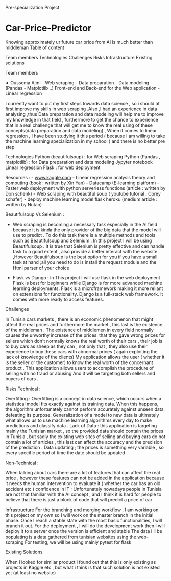 Pre-specialization Project 
# Car-Price-Predictor
Knowing approximately ur future car price from AI is much better than middleman 
Table of content 


Team members
Technologies
Challenges
Risks
Infrastructure
Existing solutions

Team members



➧ Oussema Ajmi - Web scraping - Data preparation - Data modeling (Pandas - Matplotlib ..)
                                  Front-end and Back-end for the Web application - Linear regression

I currently want to put my first steps towards data science , so i should at first improve my skills in web scraping .Also ,I had an experience in data analysing ,thus Data preparation and data modeling will help me to improve my knowledge in that field , furthermore to get the chance to experience that in a real challenge that will get me to know the real using of these concepts(data preparation and data modeling) , When it comes to linear regression , I have been studying it this period ( because I am willing to take the machine learning specialization in my school ) and there is no better pre step 


   
Technologies
Python (beautifulsoup) : for Web scraping
Python (Pandas , matplotlib) : for Data preparation and data modeling
Jypyter notebook
Linear regression
Flask : for web deployment



Resources :
      - www.kaggle.com
      - Linear regression analysis theory and computing (book : written by Xin Yan)
      - Datacamp (E-learning platform)
      - Faster web deployment with python serverless functions (article : written by Don schenk)
      - Web scraping with beautiful soup ( youtube tutorial : Corey schafer)
      - deploy machine learning model flask heroku (medium article : written by Nutan)

Beautifulsoup Vs Selenium : 

- Web scraping is becoming a necessary task especially in the AI field because it is kinda the only provider of the big data that the model will use to predict . To do this task there is a multiple methods and tools such as Beautifulsoup and Selenium . In this project I will be using Beautifulsoup . It is true that Selenium is pretty effective and can handle task to a good extent , also provide a better interact with the website ,However Beautifulsoup is the best option for you if you have a small task at hand ;all you need to do is install the request module and the Html parser of your choice   

- Flask vs Django :
In This project I will use flask in the web deployment 
Flask is best for beginners while Django is for more advanced machine learning deployments. Flask is a microframework making it more reliant on extensions for functionality. Django is a full-stack web framework. It comes with more ready to access features.



Challenges

In Tunisia cars markets , there is an economic phenomenon that might affect the real prices and furthermore the market , this last is the existence of the middleman .
The existence of middlemen in every field normally causes the unworthy increase of the prices.
 that they gave wrong prices for sellers which don't normally knows the real worth of their cars , their job is to buy cars as sheep as they can , not only that , they also use their experience to buy these cars with abnormal prices ( again exploiting the lack of knowledge of the clients) 
My application allows the user ( whether it is the seller or the customer) to know the real worth of the concernant product .
This application allows users to accomplish the procedure of selling with no fraud or abusing 
And it will be targeting both sellers  and buyers of cars .





Risks
Technical : 

Overfitting : Overfitting is a concept in data science, which occurs when a statistical model fits exactly against its training data. When this happens, the algorithm unfortunately cannot perform accurately against unseen data, defeating its purpose. Generalization of a model to new data is ultimately what allows us to use machine learning algorithms every day to make predictions and classify data .
Lack of Data : this application is targeting mainly the Tunisian market , so the provided data should contain the prices in Tunisia , but sadly the existing web sites of selling and buying cars do not contain a lot of articles , this last can affect the accuracy and the precision of the prediction .
Data updating ; the prices is something very variable , so every specific period of time the date should be updated 

Non-Technical  :

When talking about cars there are a lot of features that can affect the real price , however these features can not  be added in the application because it needs the human intervention to evaluate it ( whether the car has an old accident etc )
confidence in IT : Unfortunately nowadays people in Tunisia are not that familiar with the AI concept , and I think it is hard for people to believe that there is just a block of code that will predict a price of car 




 

Infrastructure
For the branching and merging workflow , I am working on this project on my own so I will work on the master branch in the initial phase. Once I reach a stable state with the most basic functionalities, I will  branch it out.
For the deployment , I will do the development work then I will deploy it to a server once the  version is efficient and stable 
The data i ll be populating is a data gathered from tunisian websites using the web-scraping 
For testing, we will be using mainly pytest for flask


Existing Solutions

When I looked for similar product i found out that this is only existing as projects in Kaggle etc , but what i think is that such solution is not existed yet (at least no website)

